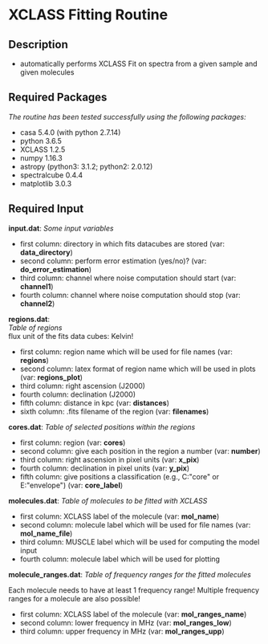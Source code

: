 # XCLASS Fitting Routine

## Description
- automatically performs XCLASS Fit on spectra from a given sample and given molecules


## Required Packages
*The routine has been tested successfully using the following packages:*

- casa 5.4.0 (with python 2.7.14)
- python 3.6.5
- XCLASS 1.2.5
- numpy 1.16.3
- astropy (python3: 3.1.2; python2: 2.0.12)
- spectralcube 0.4.4
- matplotlib 3.0.3


## Required Input
**input.dat**:
*Some input variables*
- first column: directory in which fits datacubes are stored (var: **data_directory**)
- second column: perform error estimation (yes/no)? (var: **do_error_estimation**)
- third column: channel where noise computation should start (var: **channel1**)
- fourth column: channel where noise computation should stop (var: **channel2**)

**regions.dat**:  
*Table of regions*    
flux unit of the fits data cubes: Kelvin!  
- first column: region name which will be used for file names (var: **regions**)
- second column: latex format of region name which will be used in plots (var: **regions_plot**)
- third column: right ascension (J2000) 
- fourth column: declination (J2000)
- fifth column: distance in kpc (var: **distances**)
- sixth column: .fits filename of the region (var: **filenames**)

**cores.dat**:
*Table of selected positions within the regions*
- first column: region (var: **cores**)
- second column: give each position in the region a number (var: **number**)
- third column: right ascension in pixel units (var: **x_pix**)
- fourth column: declination in pixel units (var: **y_pix**)
- fifth column: give positions a classification (e.g., C:"core" or E:"envelope") (var: **core_label**)

**molecules.dat**:
*Table of molecules to be fitted with XCLASS*
- first column: XCLASS label of the molecule (var: **mol_name**)
- second column: molecule label which will be used for file names (var: **mol_name_file**)
- third column: MUSCLE label which will be used for computing the model input
- fourth column: molecule label which will be used for plotting

**molecule_ranges.dat**:
*Table of frequency ranges for the fitted molecules*

Each molecule needs to have at least 1 frequency range!
Multiple frequency ranges for a molecule are also possible!

- first column: XCLASS label of the molecule (var: **mol_ranges_name**)
- second column: lower frequency in MHz (var: **mol_ranges_low**)
- third column: upper frequency in MHz (var: **mol_ranges_upp**)
